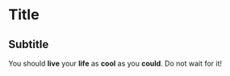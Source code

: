 # Title
## Subtitle

You should **live** your **life** as **cool** as you **could**. Do not wait for it!
